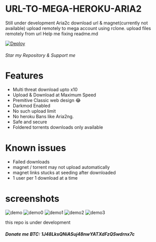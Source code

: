 # URL-TO-MEGA-HEROKU-ARIA2
 Still under development
Aria2c download url & magnet(currently not available) upload remotely to mega account using rclone.
upload files remotely from url
Help me fixing readme.md 

[![Deploy](https://www.herokucdn.com/deploy/button.svg)](https://dashboard.heroku.com/new?template=https://github.com/developeranaz/URL-TO-MEGA-HEROKU)

###### Star my Repository & Support me
# Features 
 * Multi threat download upto x10
 * Upload & Download at Maximum Speed
 * Premitive Classic web design 😂
 * Darkmod Enabled
 * No such upload limit
 * No heroku Bans like Aria2ng.
 * Safe and secure
 * Foldered torrents downloads only available
# Known issues
 * Failed downloads 
 * magnet / torrent may not upload automatically
 * magnet links stucks at seeding after downloaded
 * 1 user per 1 download at a time
# screenshots
![demo](https://github.com/developeranaz/URL-TO-MEGA-HEROKU/blob/main/Demo-example-images-1/Screenshot_20210501_224116.jpg)
![demo0](https://github.com/developeranaz/URL-TO-MEGA-HEROKU/blob/main/Demo-example-images-1/Screenshot_20210501_223955.jpg)
![demo1](https://github.com/developeranaz/URL-TO-MEGA-HEROKU/blob/main/Demo-example-images-1/Screenshot_20210501_223753.jpg)
![demo2](https://github.com/developeranaz/URL-TO-MEGA-HEROKU/blob/main/Demo-example-images-1/Screenshot_20210501_222318_com.brave.browser.jpg)
![demo3](https://github.com/developeranaz/URL-TO-MEGA-HEROKU/blob/main/Demo-example-images-1/Screenshot_20210501_223753.jpg)
 
this repo is under development

##### Donate me BTC: 1J48LksQNiASuj48nwYATXdFzQSwdrnx7c


